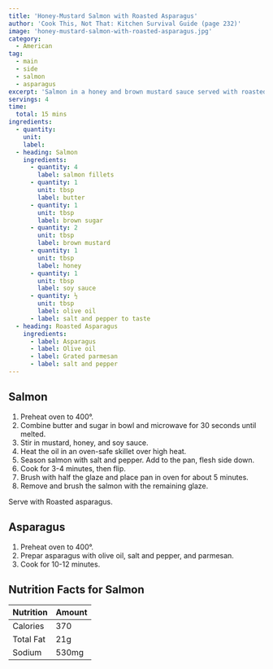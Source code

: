 ```yaml
---
title: 'Honey-Mustard Salmon with Roasted Asparagus'
author: 'Cook This, Not That: Kitchen Survival Guide (page 232)'
image: 'honey-mustard-salmon-with-roasted-asparagus.jpg'
category:
  - American
tag:
  - main
  - side
  - salmon
  - asparagus
excerpt: 'Salmon in a honey and brown mustard sauce served with roasted asparagus with parmesan cheese.'
servings: 4
time:
  total: 15 mins
ingredients:
  - quantity:
    unit:
    label:
  - heading: Salmon
    ingredients:
      - quantity: 4
        label: salmon fillets
      - quantity: 1
        unit: tbsp
        label: butter
      - quantity: 1
        unit: tbsp
        label: brown sugar
      - quantity: 2
        unit: tbsp
        label: brown mustard
      - quantity: 1
        unit: tbsp
        label: honey
      - quantity: 1
        unit: tbsp
        label: soy sauce
      - quantity: ½
        unit: tbsp
        label: olive oil
      - label: salt and pepper to taste
  - heading: Roasted Asparagus
    ingredients:
      - label: Asparagus
      - label: Olive oil
      - label: Grated parmesan
      - label: salt and pepper
---
```


## Salmon

1. Preheat oven to 400°.
2. Combine butter and sugar in bowl and microwave for 30 seconds until melted.
3. Stir in mustard, honey, and soy sauce.
4. Heat the oil in an oven-safe skillet over high heat.
5. Season salmon with salt and pepper. Add to the pan, flesh side down.
6. Cook for 3-4 minutes, then flip.
7. Brush with half the glaze and place pan in oven for about 5 minutes.
8. Remove and brush the salmon with the remaining glaze.

Serve with Roasted asparagus.

## Asparagus

1. Preheat oven to 400°.
2. Prepar asparagus with olive oil, salt and pepper, and parmesan.
3. Cook for 10-12 minutes.

## Nutrition Facts for Salmon

| Nutrition | Amount |
| --------- | ------ |
| Calories  | 370    |
| Total Fat | 21g    |
| Sodium    | 530mg  |
